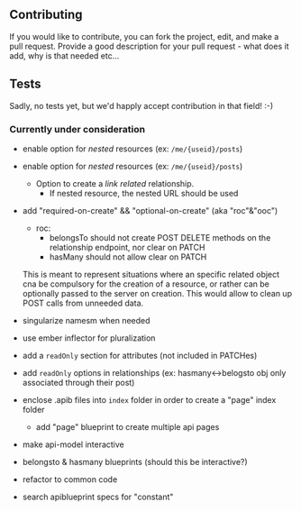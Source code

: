 ## Contributing

If you would like to contribute, you can fork the project, edit, and make a pull request.
Provide a good description for your pull request - what does it add, why is that needed etc...

## Tests

Sadly, no tests yet, but we'd happly accept contribution in that field! :-)

### Currently under consideration
- enable option for *nested* resources (ex: `/me/{useid}/posts`)
- enable option for *nested* resources (ex: `/me/{useid}/posts`)
  - Option to create a *link related* relationship.
    - If nested resource, the nested URL should be used
- add "required-on-create" && "optional-on-create" (aka "roc"&"ooc")
  - roc:
    - belongsTo should not create POST DELETE methods on the relationship endpoint, nor clear on PATCH
    - hasMany should not allow clear on PATCH
  
  This is meant to represent situations where an specific related object cna be compulsory for the creation of a resource, or rather can be optionally passed to the server on creation. This would allow to clean up POST calls from unneeded data.
- singularize namesm when needed
- use ember inflector for pluralization
- add a `readOnly` section for attributes (not included in PATCHes)
- add `readOnly` options in relationships (ex: hasmany<->belogsto obj only associated through their post)
- enclose .apib files into `index` folder in order to create a "page" index folder
  - add "page" blueprint to create multiple api pages
- make api-model interactive

- belongsto & hasmany blueprints (should this be interactive?)
- refactor to common code
- search apiblueprint specs for "constant"